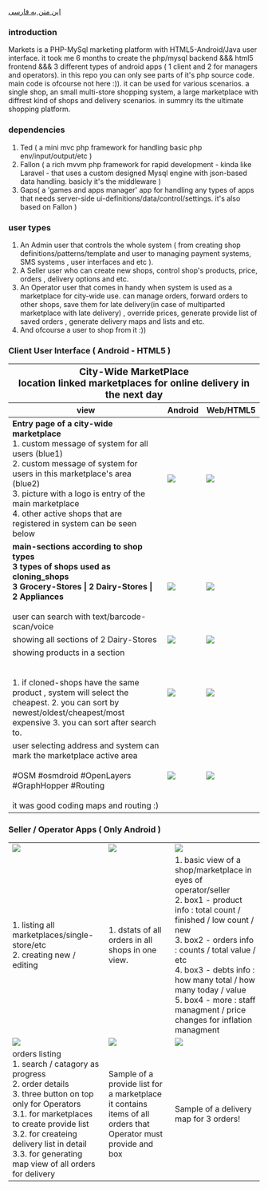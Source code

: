 [این متن به فارسی](https://github.com/farhang-sa/farsa-markets/README-fa.md)
### introduction
Markets is a PHP-MySql marketing platform with HTML5-Android/Java user interface. it took me 6 months to create the php/mysql backend &&& html5 frontend &&& 3 different types of android apps ( 1 client and 2 for managers and operators). in this repo you can only see parts of it's php source code. main code is ofcourse not here :)). it can be used for various scenarios. a single shop, an small multi-store shopping system, a large marketplace with diffrest kind of shops and delivery scenarios. in summry its the ultimate shopping platform.

### dependencies 
1. Ted ( a mini mvc php framework for handling basic php env/input/output/etc )
2. Fallon ( a rich mvvm php framework for rapid development - kinda like Laravel - that uses a custom designed Mysql engine with json-based data handling. basicly it's the middleware )
3. Gaps( a 'games and apps manager' app for handling any types of apps that needs server-side ui-definitions/data/control/settings. it's also based on Fallon )

### user types 
1. An Admin user that controls the whole system ( from creating shop definitions/patterns/template and user to managing payment systems, SMS systems , user interfaces and etc ).
2. A Seller user who can create new shops, control shop's products, price, orders , delivery options and etc.
3. An Operator user that comes in handy when system is used as a marketplace for city-wide use. can manage orders, forward orders to other shops, save them for late delivery(in case of multiparted marketplace with late delivery) , override prices, generate provide list of saved orders , generate delivery maps and lists and etc.
4. And ofcourse a user to shop from it :))

### Client User Interface ( Android - HTML5 )
<table>
  <thead>
    <tr>
      <th colspan=3>
        <div style='width:100%;font-weight:bold;font-size:19px;text-align:center;'>
          <b>City-Wide MarketPlace</b><br />
          location linked marketplaces for online delivery in the next day
        </div>
      </th>
    </tr>
    <tr>
      <th>view</th>
      <th>Android</th>
      <th>Web/HTML5</th>
    </tr>
  </thead>
  <tbody>
    <tr>
      <td>
        <b>Entry page of a city-wide marketplace</b> <br />
        1. custom message of system for all users (blue1) <br />
        2. custom message of system for users in this marketplace's area (blue2)<br />
        3. picture with a logo is entry of the main marketplace <br />
        4. other active shops that are registered in system can be seen below 
      </td>
      <td><img src='https://i.postimg.cc/Y9bGdyvV/im1.jpg' /></td>
      <td><img src='https://i.postimg.cc/YSShhznz/im1-web.jpg' /></td>
    </tr>
    <tr>
      <td>
        <b>main-sections according to shop types <br />3 types of shops used as cloning_shops<br />3 Grocery-Stores | 2 Dairy-Stores | 2 Appliances</b><br /><br />
        user can search with text/barcode-scan/voice
      </td>
      <td><img src='https://i.postimg.cc/XYyfrFq0/im3.jpg' /></td>
      <td><img src='https://i.postimg.cc/HsmRwZwH/im3-web.jpg' /></td>
    </tr>
    <tr>
      <td>showing all sections of 2 Dairy-Stores</td>
      <td><img src='https://i.postimg.cc/3RFLw7dq/im4.jpg' /></td>
      <td><img src='https://i.postimg.cc/Y9Hnkjqg/im4-web.jpg' /></td>
    </tr>
    <tr>
      <td>
        showing products in a section<br /><br /><br />
        1. if cloned-shops have the same product , system will select the cheapest.
        2. you can sort by newest/oldest/cheapest/most expensive
        3. you can sort after search to.
      </td>
      <td><img src='https://i.postimg.cc/vTMZW78B/im5.jpg' /></td>
      <td><img src='https://i.postimg.cc/D0gy5Wmc/im5-web.jpg' /></td>
    </tr>
    <tr>
      <td>
        user selecting address and system can mark the marketplace active area<br /><br />
        #OSM #osmdroid #OpenLayers #GraphHopper #Routing <br /><br />
        it was good coding maps and routing :)
      </td>
      <td><img src='https://i.postimg.cc/bvxJdF8M/im6.jpg' /></td>
      <td><img src='https://i.postimg.cc/qRp7KXv7/im6-web.jpg' /></td>
    </tr>
  </tbody>
</table>

### Seller / Operator Apps ( Only Android )
<table>
  <tbody>
    <tr>
      <td><img src='https://i.postimg.cc/HWXgm7YZ/ia-1.jpg' /></td>
      <td><img src='https://i.postimg.cc/4NxB5rS6/ia-2.jpg' /></td>
      <td><img src='https://i.postimg.cc/Z5Kt67r2/ia-2.jpg' /></td>
    </tr>
    <tr>
      <td>
        1. listing all marketplaces/single-store/etc <br/>
        2. creating new / editing
      </td>
      <td>
        1. dstats of all orders in all shops in one view.
      </td>
      <td>
        1. basic view of a shop/marketplace in eyes of operator/seller <br />
        2. box1 - product info : total count / finished / low count / new <br />
        3. box2 - orders info : counts / total value / etc <br />
        4. box3 - debts info : how many total / how many today / value <br />
        5. box4 - more : staff managment / price changes for inflation managment <br />
      </td>
    </tr>
    <tr>
      <td><img src='https://i.postimg.cc/157MYJkL/ia-4.jpg' /></td>
      <td><img src='https://i.postimg.cc/qMGHhVC2/ia-3.jpg' /></td>
      <td><img src='https://i.postimg.cc/qvbfwswR/ia-4.jpg' /></td>
    </tr>
    <tr>
      <td>
        orders listing <br />
        1. search / catagory as progress <br />
        2. order details <br />
        3. three button on top only for Operators <br />
        3.1. for marketplaces to create provide list<br />
        3.2. for createing delivery list in detail<br />
        3.3. for generating map view of all orders for delivery<br />
      </td>
      <td>
        Sample of a provide list for a marketplace<br />
        it contains items of all orders that Operator must provide and box <be />
      </td>
      <td>
        Sample of a delivery map for 3 orders!
      </td>
    </tr>
  </tbody>
</table>
